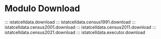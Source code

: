# Modulo Download

::: istatcelldata.download
::: istatcelldata.census1991.download
::: istatcelldata.census2001.download
::: istatcelldata.census2011.download
::: istatcelldata.census2021.download
::: istatcelldata.executor.download